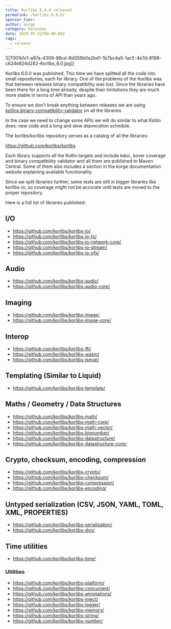 ```yaml
---
title: Korlibs 6.0.0 released
permalink: /korlibs-6.0.0/
sponsor_tier: 
author: korge
category: Releases
date: 2024-07-31T00:00:00Z
tags:
  - release
---
```

![[7001b1c1-a97a-4309-88cd-8d359b0a2bd1-1b7bc4a5-1ac5-4e7d-8188-c624e824d282-Korlibs_6.0.jpg]]

Korlibs 6.0.0 was published. This time we have splitted all the code into small repositories, each for library. One of
the problems of the Korlibs was that between releases binary compatibility was lost. Since the libraries have been
there for a long time already, despite their limitations they are much more stable in terms of API than years ago.

To ensure we don't break anything between releases we are using
[kotlinx.binary-compatibility-validator](https://github.com/Kotlin/binary-compatibility-validator) on all the
libraries.

In the case we need to change some APIs we will do similar to what Kotlin does: new code and a long and slow
deprecation schedule.



The korlibs/korlibs repository serves as a catalog of all the libraries:

<https://github.com/korlibs/korlibs>



Each library supports all the Kotlin targets and include kdoc, kover coverage and binary compatibility validator and
all them are published to Maven Central. Some of them also includes a section in the korge documentation website
explaining available functionality.

Since we split libraries further, some tests are still in bigger libraries like korlibs-io, so coverage might not be
accurate until tests are moved to the proper repository.

Here is a full list of libraries published:

## I/O

* <https://github.com/korlibs/korlibs-io/>
* <https://github.com/korlibs/korlibs-io-fs/>
* <https://github.com/korlibs/korlibs-io-network-core/>
* <https://github.com/korlibs/korlibs-io-stream/>
* <https://github.com/korlibs/korlibs-io-vfs/>

## Audio

* <https://github.com/korlibs/korlibs-audio/>
* <https://github.com/korlibs/korlibs-audio-core/>

## Imaging

* <https://github.com/korlibs/korlibs-image/>
* <https://github.com/korlibs/korlibs-image-core/>

## Interop

* <https://github.com/korlibs/korlibs-ffi/>
* <https://github.com/korlibs/korlibs-wasm/>
* <https://github.com/korlibs/korlibs-jseval/>

## Templating (Similar to Liquid)

* <https://github.com/korlibs/korlibs-template/>

## Maths / Geometry / Data Structures

* <https://github.com/korlibs/korlibs-math/>
* <https://github.com/korlibs/korlibs-math-core/>
* <https://github.com/korlibs/korlibs-math-vector/>
* <https://github.com/korlibs/korlibs-bignumber/>
* <https://github.com/korlibs/korlibs-datastructure/>
* <https://github.com/korlibs/korlibs-datastructure-core/>

## Crypto, checksum, encoding, compression

* <https://github.com/korlibs/korlibs-crypto/>
* <https://github.com/korlibs/korlibs-checksum/>
* <https://github.com/korlibs/korlibs-compression/>
* <https://github.com/korlibs/korlibs-encoding/>

## Untyped serialization (CSV, JSON, YAML, TOML, XML, PROPERTIES)

* <https://github.com/korlibs/korlibs-serialization/>
* <https://github.com/korlibs/korlibs-dyn/>

## Time utilities

* <https://github.com/korlibs/korlibs-time/>

### Utilities

* <https://github.com/korlibs/korlibs-platform/>
* <https://github.com/korlibs/korlibs-concurrent/>
* <https://github.com/korlibs/korlibs-annotations/>
* <https://github.com/korlibs/korlibs-inject/>
* <https://github.com/korlibs/korlibs-logger/>
* <https://github.com/korlibs/korlibs-memory/>
* <https://github.com/korlibs/korlibs-string/>
* <https://github.com/korlibs/korlibs-number/>